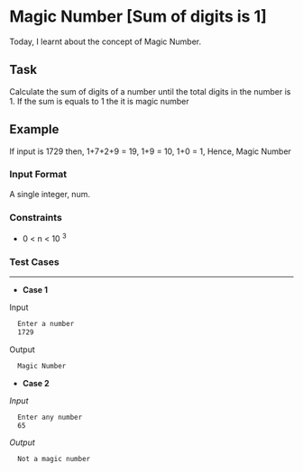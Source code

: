 # Magic Number [Sum of digits is 1]

Today, I learnt about the concept of Magic Number.

## Task
Calculate the sum of digits of a number until the total digits in the number is 1. If the sum is equals to 1 the it is magic number

## Example
If input is 1729 then,
1+7+2+9 = 19,
1+9 = 10,
1+0 = 1,
Hence, Magic Number
  

### Input Format
  
  A single integer, num.

### Constraints
  * 0 < n < 10 <sup>3</sup>
  
### Test Cases
_ _ _ _

* **Case 1**

Input
```bash
  Enter a number
  1729
```
Output
```bash
  Magic Number
```


* **Case 2**

_Input_
```zsh
  Enter any number
  65
```

_Output_

```bash
  Not a magic number
```
